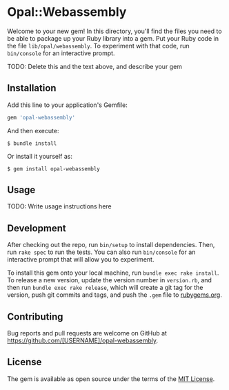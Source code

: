 # Opal::Webassembly

Welcome to your new gem! In this directory, you'll find the files you need to be able to package up your Ruby library into a gem. Put your Ruby code in the file `lib/opal/webassembly`. To experiment with that code, run `bin/console` for an interactive prompt.

TODO: Delete this and the text above, and describe your gem

## Installation

Add this line to your application's Gemfile:

```ruby
gem 'opal-webassembly'
```

And then execute:

    $ bundle install

Or install it yourself as:

    $ gem install opal-webassembly

## Usage

TODO: Write usage instructions here

## Development

After checking out the repo, run `bin/setup` to install dependencies. Then, run `rake spec` to run the tests. You can also run `bin/console` for an interactive prompt that will allow you to experiment.

To install this gem onto your local machine, run `bundle exec rake install`. To release a new version, update the version number in `version.rb`, and then run `bundle exec rake release`, which will create a git tag for the version, push git commits and tags, and push the `.gem` file to [rubygems.org](https://rubygems.org).

## Contributing

Bug reports and pull requests are welcome on GitHub at https://github.com/[USERNAME]/opal-webassembly.


## License

The gem is available as open source under the terms of the [MIT License](https://opensource.org/licenses/MIT).
